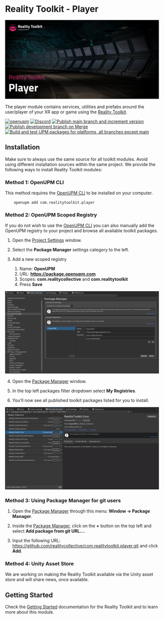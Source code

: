 # Reality Toolkit - Player

![com.realitytoolkit.player](https://github.com/realitycollective/realitycollective.logo/blob/main/RealityToolkit/RepoBanners/com.realitytoolkit.player.png?raw=true)

The player module contains services, utilities and prefabs around the user/player of your XR app or game using the [Reality Toolkit](https://www.realitytoolkit.io/).

[![openupm](https://img.shields.io/npm/v/com.realitytoolkit.player?label=openupm&registry_uri=https://package.openupm.com)](https://openupm.com/packages/com.realitytoolkit.player/) [![Discord](https://img.shields.io/discord/597064584980987924.svg?label=&logo=discord&logoColor=ffffff&color=7389D8&labelColor=6A7EC2)](https://discord.gg/hF7TtRCFmB)
[![Publish main branch and increment version](https://github.com/realitycollective/com.realitytoolkit.player/actions/workflows/main-publish.yml/badge.svg)](https://github.com/realitycollective/com.realitytoolkit.player/actions/workflows/main-publish.yml)
[![Publish development branch on Merge](https://github.com/realitycollective/com.realitytoolkit.player/actions/workflows/development-publish.yml/badge.svg)](https://github.com/realitycollective/com.realitytoolkit.player/actions/workflows/development-publish.yml)
[![Build and test UPM packages for platforms, all branches except main](https://github.com/realitycollective/com.realitytoolkit.player/actions/workflows/development-buildandtestupmrelease.yml/badge.svg)](https://github.com/realitycollective/com.realitytoolkit.player/actions/workflows/development-buildandtestupmrelease.yml)

## Installation

Make sure to always use the same source for all toolkit modules. Avoid using different installation sources within the same project. We provide the following ways to install Reality Toolkit modules:

### Method 1: OpenUPM CLI

This method requires the [OpenUPM CLI](https://openupm.com/#get-started-with-cli-optional) to be installed on your computer.

```text
    openupm add com.realitytoolkit.player
```

### Method 2: OpenUPM Scoped Registry

If you do not wish to use the [OpenUPM CLI](https://openupm.com/#get-started-with-cli-optional) you can also manually add the OpenUPM registry to your project and browse all available toolkit packages.

1. Open the [Project Settings](https://docs.unity3d.com/Manual/comp-ManagerGroup.html) window.
   
2. Select the **Package Manager** settings category to the left.
   
3. Add a new scoped registry
   1. Name: **OpenUPM**
   2. URL: **https://package.openupm.com**
   3. Scopes: **com.realitycollective** and **com.realitytoolkit**
   4. Press **Save** 

![Add Scoped Registry](https://github.com/realitycollective/realitycollective.logo/blob/main/RealityToolkit/ReadmeAssets/add-scoped-registry.png?raw=true)

4. Open the [Package Manager](https://docs.unity3d.com/Manual/Packages.html) window.
   
5. In the top left packages filter dropdown select **My Registries**.
   
6. You'll now see all published toolkit packages listed for you to install.

![Add Scoped Registry](https://github.com/realitycollective/realitycollective.logo/blob/main/RealityToolkit/ReadmeAssets/package-manager-registry.png?raw=true)

### Method 3: Using Package Manager for git users

1. Open the [Package Manager](https://docs.unity3d.com/Manual/Packages.html) through this menu: **Window -> Package Manager**.

2. Inside the [Package Manager](https://docs.unity3d.com/Manual/Packages.html), click on the **+** button on the top left and select **Add package from git URL...**.

3. Input the following URL: https://github.com/realitycollective/com.realitytoolkit.player.git and click **Add**.

### Method 4: Unity Asset Store

We are working on making the Reality Toolkit available via the Unity asset store and will share news, once available.

## Getting Started

Check the [Getting Started](https://www.realitytoolkit.io/) documentation for the Reality Toolkit and to learn more about this module.